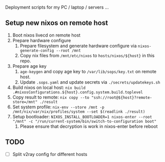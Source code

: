 Deployment scripts for my PC / laptop / servers ... 

## Setup new nixos on remote host

1. Boot nixos livecd on remote host
1. Prepare hardware configure
   1. Prepare filesystem and generate hardware configure via `nixos-generate-config --root /mnt`
   2. Copy nix files from `/mnt/etc/nixos` to `hosts/nixos/${host}` in this repo.
1. Prepare age key
   1. `age-keygen` and copy age key to `/var/lib/sops/key.txt` on remote host.
   2. Update `.sops.yaml` and update secrets via `./secrets/updatekeys.sh`
1. Build nixos on local host: `nix build .#nixosConfigurations.${host}.config.system.build.toplevel`
1. Copy result to remote: `nix copy --to "ssh://root@${host}?remote-store=/mnt" ./result`
1. Set system profile: `nix-env --store /mnt -p /mnt/nix/var/nix/profiles/system --set $(readlink ./result)`
1. Setup bootloader: `NIXOS_INSTALL_BOOTLOADER=1 nixos-enter --root "/mnt" -c "/run/current-system/bin/switch-to-configuration boot"`
   1. Please ensure that decryption is work in nixos-enter before reboot


## TODO

* [ ] Split v2ray config for different hosts
